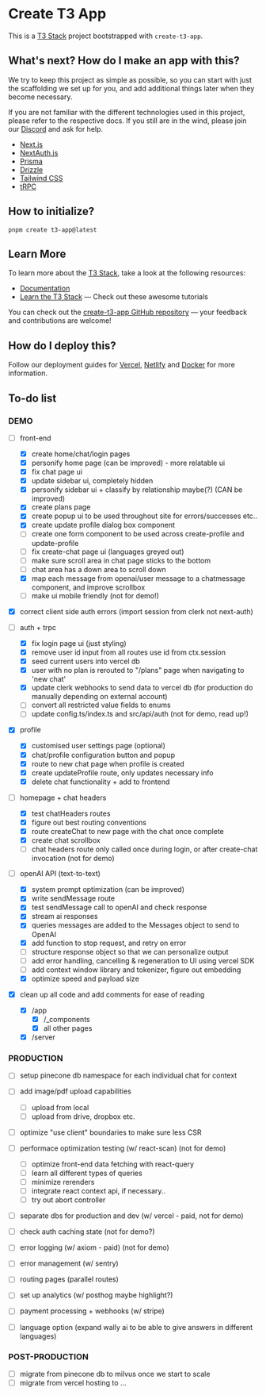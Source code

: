 # Create T3 App

This is a [T3 Stack](https://create.t3.gg/) project bootstrapped with `create-t3-app`.

## What's next? How do I make an app with this?

We try to keep this project as simple as possible, so you can start with just the scaffolding we set up for you, and add additional things later when they become necessary.

If you are not familiar with the different technologies used in this project, please refer to the respective docs. If you still are in the wind, please join our [Discord](https://t3.gg/discord) and ask for help.

- [Next.js](https://nextjs.org)
- [NextAuth.js](https://next-auth.js.org)
- [Prisma](https://prisma.io)
- [Drizzle](https://orm.drizzle.team)
- [Tailwind CSS](https://tailwindcss.com)
- [tRPC](https://trpc.io)

## How to initialize?

```
pnpm create t3-app@latest
```

## Learn More

To learn more about the [T3 Stack](https://create.t3.gg/), take a look at the following resources:

- [Documentation](https://create.t3.gg/)
- [Learn the T3 Stack](https://create.t3.gg/en/faq#what-learning-resources-are-currently-available) — Check out these awesome tutorials

You can check out the [create-t3-app GitHub repository](https://github.com/t3-oss/create-t3-app) — your feedback and contributions are welcome!

## How do I deploy this?

Follow our deployment guides for [Vercel](https://create.t3.gg/en/deployment/vercel), [Netlify](https://create.t3.gg/en/deployment/netlify) and [Docker](https://create.t3.gg/en/deployment/docker) for more information.

## To-do list

### DEMO

- [ ] front-end

  - [x] create home/chat/login pages
  - [x] personify home page (can be improved) - more relatable ui
  - [x] fix chat page ui
  - [x] update sidebar ui, completely hidden
  - [x] personify sidebar ui + classify by relationship maybe(?) (CAN be improved)
  - [x] create plans page
  - [x] create popup ui to be used throughout site for errors/successes etc..
  - [x] create update profile dialog box component
  - [ ] create one form component to be used across create-profile and update-profile
  - [ ] fix create-chat page ui (languages greyed out)
  - [ ] make sure scroll area in chat page sticks to the bottom
  - [ ] chat area has a down area to scroll down
  - [x] map each message from openai/user message to a chatmessage component, and improve scrollbox
  - [ ] make ui mobile friendly (not for demo!)

- [x] correct client side auth errors (import session from clerk not next-auth)

- [ ] auth + trpc

  - [x] fix login page ui (just styling)
  - [x] remove user id input from all routes use id from ctx.session
  - [x] seed current users into vercel db
  - [x] user with no plan is rerouted to "/plans" page when navigating to 'new chat'
  - [x] update clerk webhooks to send data to vercel db (for production do manually depending on external account)
  - [ ] convert all restricted value fields to enums
  - [ ] update config.ts/index.ts and src/api/auth (not for demo, read up!)

- [x] profile

  - [x] customised user settings page (optional)
  - [x] chat/profile configuration button and popup
  - [x] route to new chat page when profile is created
  - [x] create updateProfile route, only updates necessary info
  - [x] delete chat functionality + add to frontend

- [ ] homepage + chat headers

  - [x] test chatHeaders routes
  - [x] figure out best routing conventions
  - [x] route createChat to new page with the chat once complete
  - [x] create chat scrollbox
  - [ ] chat headers route only called once during login, or after create-chat invocation (not for demo)

- [ ] openAI API (text-to-text)

  - [x] system prompt optimization (can be improved)
  - [x] write sendMessage route
  - [x] test sendMessage call to openAI and check response
  - [x] stream ai responses
  - [x] queries messages are added to the Messages object to send to OpenAI
  - [x] add function to stop request, and retry on error
  - [ ] structure response object so that we can personalize output
  - [ ] add error handling, cancelling & regeneration to UI using vercel SDK
  - [ ] add context window library and tokenizer, figure out embedding
  - [x] optimize speed and payload size

- [x] clean up all code and add comments for ease of reading

  - [x] /app
    - [x] /\_components
    - [x] all other pages
  - [x] /server

### PRODUCTION

- [ ] setup pinecone db namespace for each individual chat for context
- [ ] add image/pdf upload capabilities

  - [ ] upload from local
  - [ ] upload from drive, dropbox etc.

- [ ] optimize "use client" boundaries to make sure less CSR

- [ ] performace optimization testing (w/ react-scan) (not for demo)

  - [ ] optimize front-end data fetching with react-query
  - [ ] learn all different types of queries
  - [ ] minimize rerenders
  - [ ] integrate react context api, if necessary..
  - [ ] try out abort controller

- [ ] separate dbs for production and dev (w/ vercel - paid, not for demo)
- [ ] check auth caching state (not for demo?)
- [ ] error logging (w/ axiom - paid) (not for demo)
- [ ] error management (w/ sentry)
- [ ] routing pages (parallel routes)
- [ ] set up analytics (w/ posthog maybe highlight?)
- [ ] payment processing + webhooks (w/ stripe)
- [ ] language option (expand wally ai to be able to give answers in different languages)

### POST-PRODUCTION

- [ ] migrate from pinecone db to milvus once we start to scale
- [ ] migrate from vercel hosting to ...
